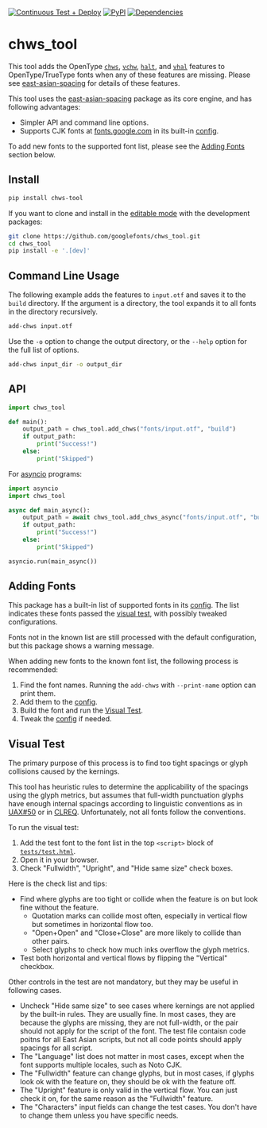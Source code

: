 [![Continuous Test + Deploy](https://github.com/googlefonts/chws_tool/actions/workflows/ci.yml/badge.svg)](https://github.com/googlefonts/chws_tool/actions/workflows/ci.yml)
[![PyPI](https://img.shields.io/pypi/v/chws-tool.svg)](https://pypi.org/project/chws-tool/)
[![Dependencies](https://badgen.net/github/dependabot/googlefonts/chws_tool)](https://github.com/googlefonts/chws_tool/network/updates)

# chws_tool

This tool adds the OpenType
[`chws`], [`vchw`], [`halt`], and [`vhal`]
features to OpenType/TrueType fonts when any of these features are missing.
Please see [east-asian-spacing] for details of these features.

This tool uses the [east-asian-spacing] package as its core engine,
and has following advantages:
* Simpler API and command line options.
* Supports CJK fonts at [fonts.google.com] in its built-in [config].

To add new fonts to the supported font list,
please see the [Adding Fonts] section below.

[east-asian-spacing]: https://github.com/kojiishi/east_asian_spacing
[`chws`]: https://docs.microsoft.com/en-us/typography/opentype/spec/features_ae#tag-chws
[`halt`]: https://docs.microsoft.com/en-us/typography/opentype/spec/features_fj#tag-halt
[`vchw`]: https://docs.microsoft.com/en-us/typography/opentype/spec/features_uz#tag-vchw
[`vhal`]: https://docs.microsoft.com/en-us/typography/opentype/spec/features_uz#tag-vhal
[fonts.google.com]: https://fonts.google.com/

## Install

```sh
pip install chws-tool
```
If you want to clone and install
in the [editable mode] with the development packages:
```sh
git clone https://github.com/googlefonts/chws_tool.git
cd chws_tool
pip install -e '.[dev]'
```

[editable mode]: https://pip.pypa.io/en/stable/cli/pip_install/#install-editable

## Command Line Usage

The following example adds the features to `input.otf`
and saves it to the `build` directory.
If the argument is a directory,
the tool expands it to all fonts in the directory recursively.
```sh
add-chws input.otf
```
Use the `-o` option to change the output directory,
or the `--help` option for the full list of options.
```sh
add-chws input_dir -o output_dir
```

## API

```python
import chws_tool

def main():
    output_path = chws_tool.add_chws("fonts/input.otf", "build")
    if output_path:
        print("Success!")
    else:
        print("Skipped")
```
For [asyncio] programs:
```python
import asyncio
import chws_tool

async def main_async():
    output_path = await chws_tool.add_chws_async("fonts/input.otf", "build")
    if output_path:
        print("Success!")
    else:
        print("Skipped")

asyncio.run(main_async())
```

[asyncio]: https://docs.python.org/3/library/asyncio.html

## Adding Fonts
[adding fonts]: #adding-fonts

This package has a built-in list of supported fonts in its [config].
The list indicates these fonts passed the [visual test],
with possibly tweaked configurations.

Fonts not in the known list are still processed
with the default configuration,
but this package shows a warning message.

When adding new fonts to the known font list,
the following process is recommended:

1. Find the font names.
   Running the `add-chws` with `--print-name` option can print them.
2. Add them to the [config].
3. Build the font and run the [Visual Test].
4. Tweak the [config] if needed.

[config]: src/chws_tool/config.py

## Visual Test
[Visual Test]: #visual-test

The primary purpose of this process is to find
too tight spacings or glyph collisions caused by the kernings.

This tool has heuristic rules to determine
the applicability of the spacings using the glyph metrics,
but assumes that full-width punctuation glyphs have enough internal spacings
according to linguistic conventions
as in [UAX#50](http://unicode.org/reports/tr50/#vertical_alternates)
or in [CLREQ](https://w3c.github.io/clreq/#h-punctuation_adjustment_space).
Unfortunately, not all fonts follow the conventions.

To run the visual test:

1. Add the test font to the font list
   in the top `<script>` block of [`tests/test.html`](tests/test.html).
2. Open it in your browser.
3. Check "Fullwidth", "Upright", and "Hide same size" check boxes.

Here is the check list and tips:

* Find where glyphs are too tight or collide
  when the feature is on but look fine without the feature.
  - Quotation marks can collide most often,
    especially in vertical flow but sometimes in horizontal flow too.
  - "Open+Open" and "Close+Close" are more likely to collide than other pairs.
  - Select glyphs to check how much inks overflow the glyph metrics.
* Test both horizontal and vertical flows
  by flipping the "Vertical" checkbox.

Other controls in the test are not mandatory,
but they may be useful in following cases.

* Uncheck "Hide same size" to see cases where kernings are not applied
  by the built-in rules.
  They are usually fine.
  In most cases, they are because the glyphs are missing,
  they are not full-width,
  or the pair should not apply for the script of the font.
  The test file contaisn code poitns for all East Asian scripts,
  but not all code points should apply spacings for all script.
* The "Language" list does not matter in most cases,
  except when the font supports multiple locales,
  such as Noto CJK.
* The "Fullwidth" feature can change glyphs,
  but in most cases,
  if glyphs look ok with the feature on,
  they should be ok with the feature off.
* The "Upright" feature is only valid in the vertical flow.
  You can just check it on,
  for the same reason as the "Fullwidth" feature.
* The "Characters" input fields can change the test cases.
  You don't have to change them unless you have specific needs.
